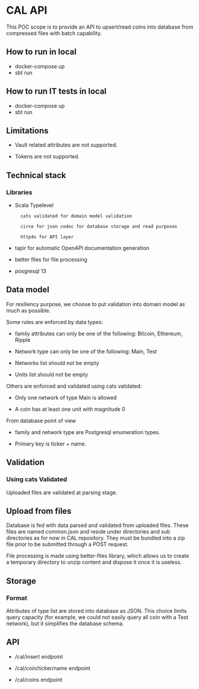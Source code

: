 # CAL API

This POC scope is to provide an API to upsert/read coins into database from compressed files  with batch capability.

## How to run in local

- docker-compose up
- sbt run

## How to run IT tests in local

- docker-compose up
- sbt run

## Limitations

- Vault related attributes are not supported.

- Tokens are not supported.

## Technical stack

### Libraries

- Scala Typelevel

        cats validated for domain model validation

        circe for json codec for database storage and read purposes

        http4s for API layer

- tapir for automatic OpenAPI documentation generation

- better files for file processing

- posgresql 13

## Data model

For resiliency purpose, we choose to put validation into domain model as much as possible.

Some rules are enforced by data types:

- family attributes can only be one of the following: Bitcoin, Ethereum, Ripple 

- Network type can only be one of the following: Main, Test

- Networks list should not be empty

- Units list should not be empty

Others are enforced  and validated using cats validated:

- Only one network of type Main is allowed

- A coin has at least one unit with magnitude 0

From database point of view

- family and network type are Postgresql enumeration types.

- Primary key is ticker + name.

## Validation

### Using cats Validated

Uploaded files are validated at parsing stage.

## Upload from files

Database is fed with data parsed and validated from uploaded files. These files are named common.json and reside under directories and sub directories as for now in CAL repository. They must be bundled into a zip file prior to be submitted through a POST request.

File processing is made using better-files library, which allows us to create a temporary directory to unzip content and dispose it once it is useless.

## Storage
### Format

Attributes of type list are stored into database as JSON. This choice limits query capacity (for example, we could not easily query all coin with a Test network), but it simplifies the database schema.

## API

- /cal/insert endpoint

- /cal/coin/ticker/name endpoint

- /cal/coins endpoint
